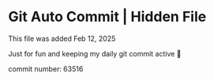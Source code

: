 # Git Auto Commit | Hidden File

This file was added Feb 12, 2025

Just for fun and keeping my daily git commit active 🤪

commit number: 63516
